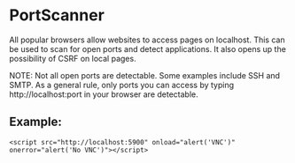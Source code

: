 # PortScanner
All popular browsers allow websites to access pages on localhost. This can be used to scan for open ports and detect applications. It also opens up the possibility of CSRF on local pages.

NOTE: Not all open ports are detectable. Some examples include SSH and SMTP. As a general rule, only ports you can access by typing http://localhost:port in your browser are detectable.

## Example:
`<script src="http://localhost:5900" onload="alert('VNC')" onerror="alert('No VNC')"></script>`
